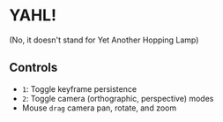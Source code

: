 # YAHL!

(No, it doesn't stand for Yet Another Hopping Lamp)

## Controls

* `1`: Toggle keyframe persistence
* `2`: Toggle camera (orthographic, perspective) modes
* Mouse `drag` camera pan, rotate, and zoom
